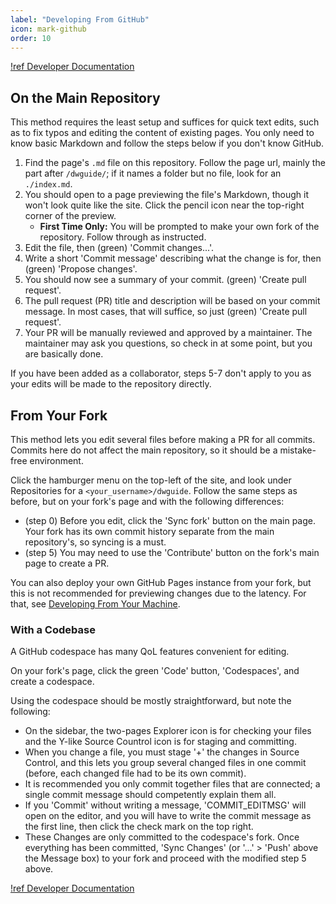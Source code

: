 ```yaml
---
label: "Developing From GitHub"
icon: mark-github
order: 10
---
```


[!ref Developer Documentation](/docs/)

## On the Main Repository

This method requires the least setup and suffices for quick text edits, such as to fix typos and editing the content of existing pages. You only need to know basic Markdown and follow the steps below if you don't know GitHub.

1. Find the page's `.md` file on this repository. Follow the page url, mainly the part after `/dwguide/`; if it names a folder but no file, look for an `./index.md`.
2. You should open to a page previewing the file's Markdown, though it won't look quite like the site. Click the pencil icon near the top-right corner of the preview.
    - **First Time Only:** You will be prompted to make your own fork of the repository. Follow through as instructed.
3. Edit the file, then (green) 'Commit changes...'.
4. Write a short 'Commit message' describing what the change is for, then (green) 'Propose changes'.
5. You should now see a summary of your commit. (green) 'Create pull request'.
6. The pull request (PR) title and description will be based on your commit message. In most cases, that will suffice, so just (green) 'Create pull request'.
7. Your PR will be manually reviewed and approved by a maintainer. The maintainer may ask you questions, so check in at some point, but you are basically done.

If you have been added as a collaborator, steps 5-7 don't apply to you as your edits will be made to the repository directly.

## From Your Fork

This method lets you edit several files before making a PR for all commits. Commits here do not affect the main repository, so it should be a mistake-free environment.

Click the hamburger menu on the top-left of the site, and look under Repositories for a `<your_username>/dwguide`. Follow the same steps as before, but on your fork's page and with the following differences:
- (step 0) Before you edit, click the 'Sync fork' button on the main page. Your fork has its own commit history separate from the main repository's, so syncing is a must.
- (step 5) You may need to use the 'Contribute' button on the fork's main page to create a PR.

You can also deploy your own GitHub Pages instance from your fork, but this is not recommended for previewing changes due to the latency. For that, see [Developing From Your Machine](/docs/github-dev/).

### With a Codebase

A GitHub codespace has many QoL features convenient for editing.

On your fork's page, click the green 'Code' button, 'Codespaces', and create a codespace.

Using the codespace should be mostly straightforward, but note the following:
- On the sidebar, the two-pages Explorer icon is for checking your files and the Y-like Source Countrol icon is for staging and committing. 
- When you change a file, you must stage '+' the changes in Source Control, and this lets you group several changed files in one commit (before, each changed file had to be its own commit).
- It is recommended you only commit together files that are connected; a single commit message should competently explain them all.
- If you 'Commit' without writing a message, 'COMMIT_EDITMSG' will open on the editor, and you will have to write the commit message as the first line, then click the check mark on the top right.
- These Changes are only committed to the codespace's fork. Once everything has been committed, 'Sync Changes' (or '...' > 'Push' above the Message box) to your fork and proceed with the modified step 5 above.

[!ref Developer Documentation](/docs/)